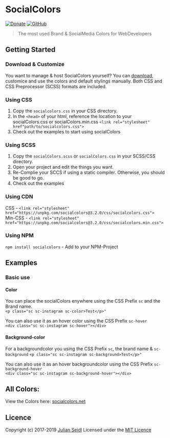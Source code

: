 # SocialColors
[![Donate](https://img.shields.io/badge/Donate-PayPal-green.svg)](https://www.paypal.me/jseidlAT/5.99)
[![GitHub](https://img.shields.io/github/license/mashape/apistatus.svg)](https://github.com/Thejuse/cookiebanner/blob/master/LICENSE)
> The most used Brand & SocialMedia Colors for WebDevelopers

## Getting Started

### Download & Customize
You want to manage & host SocialColors yourself? You can [download](https://github.com/Thejuse/SocialColors/zipball/master), customice and use the colors and default stylings manually. Both CSS and CSS Preprocessor (SCSS) formats are included.

### Using CSS
1. Copy the `socialcolors.css` in your CSS directory.
2. In the `<head>` of your html, reference the location to your socialColors.css or socialColors.min.css   `<link rel="stylesheet" href"path/to/socialcolors.css">`
3. Check out the examples to start using socialColors

### Using SCSS
1. Copy the `socialColors.scss` or `socialColors.css`  in your SCSS/CSS directory.
2. Open your project and edit the things you want.
3. Re-Complie your SCCS if using a static compiler. Otherwise, you should be good to go.
4. Check out the examples

### Using CDN   
CSS - `<link rel="stylesheet" href="https://unpkg.com/socialcolors@3.2.0/css/socialcolors.css">`    
Min-CSS - `<link rel="stylesheet" href="https://unpkg.com/socialcolors@3.2.0/css/socialcolors.min.css">` 

### Using NPM
`npm install socialcolors` - Add to your NPM-Project

## Examples

### Basic use

#### Color
You can place the socialColors enywhere using the CSS Prefix `sc` and the Brand name.   
`<p class="sc sc-instagram sc-color>Test</p>"`

You can also use it as an hover color using the CSS Prefix `sc-hover`   
`<div class="sc sc-instagram sc-hover"></div>`

#### Background-color
  
For a backgroundcolor you using the CSS Prefix `sc`, the brand name & `sc-background`
`<p class="sc sc-instagram sc-background>Test</p>"`

You can also use it as an hover backgroundcolor using the CSS Prefix `sc-background-hover`   
`<div class="sc sc-instagram sc-background-hover"></div>`

## All Colors:

View the Colors here: [socialcolors.net](https://www.socialcolors.net/)

## Licence
Copyright (c) 2017-2019 [Julian Seidl](https://www.jseidl.at)
Licensed under the [MIT Licence](LICENCE)

